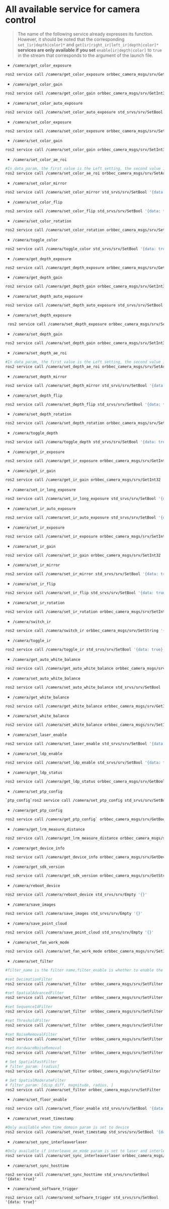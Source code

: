 # All available service for camera control

> The name of the following service already expresses its function.
> However, it should be noted that the corresponding `set_[ir|depth|color]*`
> and `get[ir|right_ir|left_ir|depth|color]*` **services are only available if you set** `enable[ir|depth|color]`
> to `true` in the stream that corresponds to the argument of the launch file.

* `/camera/get_color_exposure`

```bash
ros2 service call /camera/get_color_exposure orbbec_camera_msgs/srv/GetInt32 '{}'
```

* `/camera/get_color_gain`

```bash
ros2 service call /camera/get_color_gain orbbec_camera_msgs/srv/GetInt32 '{}'
```

* `/camera/set_color_auto_exposure`

```bash
ros2 service call /camera/set_color_auto_exposure std_srvs/srv/SetBool '{data: true}'
```

* `/camera/set_color_exposure`

```bash
ros2 service call /camera/set_color_exposure orbbec_camera_msgs/srv/SetInt32 '{data: 1}'
```

* `/camera/set_color_gain`

```bash
ros2 service call /camera/set_color_gain orbbec_camera_msgs/srv/SetInt32 '{data: 64}'
```

* `/camera/set_color_ae_roi`

```bash
#In data_param, the first value is the Left setting, the second value is the Right setting, the third value is the Top setting, and the fourth value is the Bottom setting.
ros2 service call /camera/set_color_ae_roi orbbec_camera_msgs/srv/SetArrays '{data_param: [0,1279,0,719]}'
```

* `/camera/set_color_mirror`

```bash
ros2 service call /camera/set_color_mirror std_srvs/srv/SetBool '{data: true}'
```

* `/camera/set_color_flip`

```bash
ros2 service call /camera/set_color_flip std_srvs/srv/SetBool '{data: true}'
```

* `/camera/set_color_rotation`

```bash
ros2 service call /camera/set_color_rotation orbbec_camera_msgs/srv/SetInt32 '{data: 180}'
```

* `/camera/toggle_color`

```bash
ros2 service call /camera/toggle_color std_srvs/srv/SetBool '{data: true}'
```

* `/camera/get_depth_exposure`

```bash
ros2 service call /camera/get_depth_exposure orbbec_camera_msgs/srv/GetInt32 '{}'
```

* `/camera/get_depth_gain`

```bash
ros2 service call /camera/get_depth_gain orbbec_camera_msgs/srv/GetInt32 '{}'
```

* `/camera/set_depth_auto_exposure`

```bash
ros2 service call /camera/set_depth_auto_exposure std_srvs/srv/SetBool '{data: true}'
```

* `/camera/set_depth_exposure`

```bash
 ros2 service call /camera/set_depth_exposure orbbec_camera_msgs/srv/SetInt32 '{data: 3000}'
```

* `/camera/set_depth_gain`

```bash
ros2 service call /camera/set_depth_gain orbbec_camera_msgs/srv/SetInt32 '{data: 64}'
```

* `/camera/set_depth_ae_roi`

```bash
#In data_param, the first value is the Left setting, the second value is the Right setting, the third value is the Top setting, and the fourth value is the Bottom setting.
ros2 service call /camera/set_depth_ae_roi orbbec_camera_msgs/srv/SetArrays '{data_param: [0,847,0,479]}'
```

* `/camera/set_depth_mirror`

```bash
ros2 service call /camera/set_depth_mirror std_srvs/srv/SetBool '{data: true}'
```

* `/camera/set_depth_flip`

```bash
ros2 service call /camera/set_depth_flip std_srvs/srv/SetBool '{data: true}'
```

* `/camera/set_depth_rotation`

```bash
ros2 service call /camera/set_depth_rotation orbbec_camera_msgs/srv/SetInt32 '{data: 180}'
```

* `/camera/toggle_depth`

```bash
ros2 service call /camera/toggle_depth std_srvs/srv/SetBool '{data: true}'
```

* `/camera/get_ir_exposure`

```bash
ros2 service call /camera/get_ir_exposure orbbec_camera_msgs/srv/GetInt32 '{}'
```

* `/camera/get_ir_gain`

```bash
ros2 service call /camera/get_ir_gain orbbec_camera_msgs/srv/GetInt32 '{}'
```

* `/camera/set_ir_long_exposure`

```bash
ros2 service call /camera/set_ir_long_exposure std_srvs/srv/SetBool '{data: true}'
```

* `/camera/set_ir_auto_exposure`

```bash
ros2 service call /camera/set_ir_auto_exposure std_srvs/srv/SetBool '{data: true}'
```

* `/camera/set_ir_exposure`

```bash
ros2 service call /camera/set_ir_exposure orbbec_camera_msgs/srv/SetInt32 '{data: 3000}'
```

* `/camera/set_ir_gain`

```bash
ros2 service call /camera/set_ir_gain orbbec_camera_msgs/srv/SetInt32 '{data: 64}'
```

* `/camera/set_ir_mirror`

```bash
ros2 service call /camera/set_ir_mirror std_srvs/srv/SetBool '{data: true}'
```

* `/camera/set_ir_flip`

```bash
ros2 service call /camera/set_ir_flip std_srvs/srv/SetBool '{data: true}'
```

* `/camera/set_ir_rotation`

```bash
ros2 service call /camera/set_ir_rotation orbbec_camera_msgs/srv/SetInt32 '{data: 180}'
```

* `/camera/switch_ir`

```bash
ros2 service call /camera/switch_ir orbbec_camera_msgs/srv/SetString '{data: left}'
```

* `/camera/toggle_ir`

```bash
ros2 service call /camera/toggle_ir std_srvs/srv/SetBool '{data: true}'
```

* `/camera/get_auto_white_balance`

```bash
ros2 service call /camera/get_auto_white_balance orbbec_camera_msgs/srv/GetInt32 '{}'
```

* `/camera/set_auto_white_balance`

```bash
ros2 service call /camera/set_auto_white_balance std_srvs/srv/SetBool '{data: true}'
```

* `/camera/get_white_balance`

```bash
ros2 service call /camera/get_white_balance orbbec_camera_msgs/srv/GetInt32 '{}'
```

* `/camera/set_white_balance`

```bash
ros2 service call /camera/set_white_balance orbbec_camera_msgs/srv/SetInt32 '{data: 2800}'
```

* `/camera/set_laser_enable`

```bash
ros2 service call /camera/set_laser_enable std_srvs/srv/SetBool '{data: true}'
```

* `/camera/set_ldp_enable`

```bash
ros2 service call /camera/set_ldp_enable std_srvs/srv/SetBool '{data: true}'
```

* `/camera/get_ldp_status`

```bash
ros2 service call /camera/get_ldp_status orbbec_camera_msgs/srv/GetBool '{}'
```

* `/camera/set_ptp_config`

```bash
`ptp_config`ros2 service call /camera/set_ptp_config std_srvs/srv/SetBool '{data: true}'
```

* `/camera/get_ptp_config`

```bash
ros2 service call /camera/get_ptp_config` orbbec_camera_msgs/srv/GetBool '{}'
```

* `/camera/get_lrm_measure_distance`

```bash
ros2 service call /camera/get_lrm_measure_distance orbbec_camera_msgs/srv/GetInt32 '{}'
```

* `/camera/get_device_info`

```bash
ros2 service call /camera/get_device_info orbbec_camera_msgs/srv/GetDeviceInfo
```

* `/camera/get_sdk_version`

```bash
ros2 service call /camera/get_sdk_version orbbec_camera_msgs/srv/GetString
```

* `/camera/reboot_device`

```bash
ros2 service call /camera/reboot_device std_srvs/srv/Empty '{}'
```

* `/camera/save_images`

```bash
ros2 service call /camera/save_images std_srvs/srv/Empty '{}'
```

* `/camera/save_point_cloud`

```bash
ros2 service call /camera/save_point_cloud std_srvs/srv/Empty '{}'
```

* `/camera/set_fan_work_mode`

```bash
ros2 service call /camera/set_fan_work_mode orbbec_camera_msgs/srv/SetInt32 '{data: 0}'
```

* `/camera/set_filter`

```bash
#filter_name is the filter name,filter_enable is whether to enable the filter switch,and filter_param is the filter parameter

#set DecimationFilter
ros2 service call /camera/set_filter  orbbec_camera_msgs/srv/SetFilter '{filter_name: DecimationFilter,filter_enable: false,filter_param: [5]}'

#set SpatialAdvancedFilter
ros2 service call /camera/set_filter  orbbec_camera_msgs/srv/SetFilter '{filter_name: SpatialAdvancedFilter,filter_enable: true,filter_param: [0.5,160,1,8]}'

#set SequenceIdFilter
ros2 service call /camera/set_filter  orbbec_camera_msgs/srv/SetFilter '{filter_name: SequenceIdFilter,filter_enable: true,filter_param: [1]}'

#set ThresholdFilter
ros2 service call /camera/set_filter  orbbec_camera_msgs/srv/SetFilter '{filter_name: SequenceIdFilter,filter_enable: true,filter_param: [0,15999]}'

#set NoiseRemovalFilter
ros2 service call /camera/set_filter  orbbec_camera_msgs/srv/SetFilter '{filter_name: NoiseRemovalFilter,filter_enable: true,filter_param: [256,80]}'

#set HardwareNoiseRemoval
ros2 service call /camera/set_filter  orbbec_camera_msgs/srv/SetFilter '{filter_name: HardwareNoiseRemoval,filter_enable: true,filter_param: []}'

# Set SpatialFastFilter
# filter_param: [radius]
ros2 service call /camera/set_filter orbbec_camera_msgs/srv/SetFilter '{filter_name: SpatialFastFilter, filter_enable: true, filter_param: [4]}'

# Set SpatialModerateFilter
# filter_param: [disp_diff, magnitude, radius, ]
ros2 service call /camera/set_filter orbbec_camera_msgs/srv/SetFilter '{filter_name: SpatialModerateFilter, filter_enable: true, filter_param: [160,1,3]}'
```

* `/camera/set_floor_enable`

```bash
ros2 service call /camera/set_floor_enable std_srvs/srv/SetBool '{data: true}'
```

* `/camera/set_reset_timestamp`

```bash
#Only available when time_domain param is set to device
ros2 service call /camera/set_reset_timestamp std_srvs/srv/SetBool '{data: true}'
```

* `/camera/set_sync_interleaverlaser`

```bash
#Only available if interleave_ae_mode param is set to laser and interleave_frame_enable param is set to true
ros2 service call /camera/set_sync_interleaverlaser orbbec_camera_msgs/srv/SetInt32 '{data: 0}'
```

* `/camera/set_sync_hosttime`

```
ros2 service call /camera/set_sync_hosttime std_srvs/srv/SetBool '{data: true}'
```

* `/camera/send_software_trigger`

```
ros2 service call /camera/send_software_trigger std_srvs/srv/SetBool '{data: true}'
```
